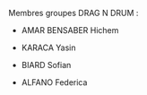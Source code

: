 Membres groupes DRAG N DRUM :

- AMAR BENSABER Hichem

- KARACA Yasin

- BIARD Sofian

- ALFANO Federica
